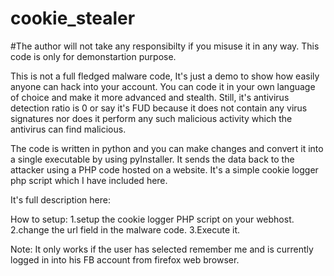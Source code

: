 # cookie_stealer
#The author will not take any responsibilty if you misuse it in any way. This code is only for demonstartion purpose.

This is not a full fledged malware code, It's just a demo to show how easily anyone can hack into your account.
You can code it in your own language of choice and make it more advanced and stealth.
Still, it's antivirus detection ratio is 0 or say it's FUD because it does not contain any virus signatures nor does
it perform any such malicious activity which the antivirus can find malicious.

The code is written in python and you can make changes and convert it into a single executable by using pyInstaller.
It sends the data back to the attacker using a PHP code hosted on a website.
It's a simple cookie logger php script which I have included here.
 
It's full description here:  

How to setup:
1.setup the cookie logger PHP script on your webhost.
2.change the url field in the malware code.
3.Execute it.

Note: It only works if the user has selected remember me and is currently logged in into his FB account from firefox web browser. 
